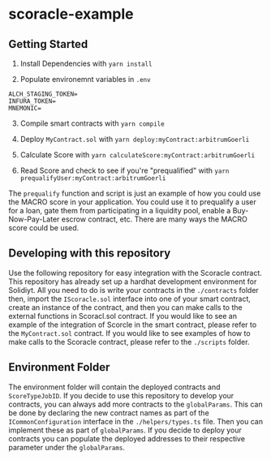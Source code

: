# scoracle-example

## Getting Started
1. Install Dependencies with `yarn install`

2. Populate environemnt variables in `.env`
```
ALCH_STAGING_TOKEN=
INFURA_TOKEN=
MNEMONIC=
```

3. Compile smart contracts with `yarn compile`

4. Deploy `MyContract.sol` with `yarn deploy:myContract:arbitrumGoerli`

5. Calculate Score with `yarn calculateScore:myContract:arbitrumGoerli`

6. Read Score and check to see if you're "prequalified" with `yarn prequalifyUser:myContract:arbitrumGoerli`

The `prequalify` function and script is just an example of how you could use the MACRO score in your application. You could use it to prequalify a user for a loan, gate them from participating in a liquidity pool, enable a Buy-Now-Pay-Later escrow contract, etc. There are many ways the MACRO score could be used.

## Developing with this repository
Use the following repository for easy integration with the Scoracle contract. This repository has already set up a hardhat development environment for Solidiyt. All you need to do is write your contracts in the `./contracts` folder then, import the `IScoracle.sol` interface into one of your smart contract, create an instance of the contract, and then you can make calls to the external functions in Scoracl.sol contract. If you would like to see an example of the integration of Scorcle in the smart contract, please refer to the `MyContract.sol` contract. If you would like to see examples of how to make calls to the Scoracle contract, please refer to the `./scripts` folder. 

## Environment Folder
The environment folder will contain the deployed contracts and `ScoreTypeJobID`. If you decide to use this repository to develop your contracts, you can always add more contracts to the `globalParams`. This can be done by declaring the new contract names as part of the `ICommonConfiguration` interface in the `./helpers/types.ts` file. Then you can implement these as part of `globalParams`. If you decide to deploy your contracts you can populate the deployed addresses to their respective parameter under the `globalParams`. 